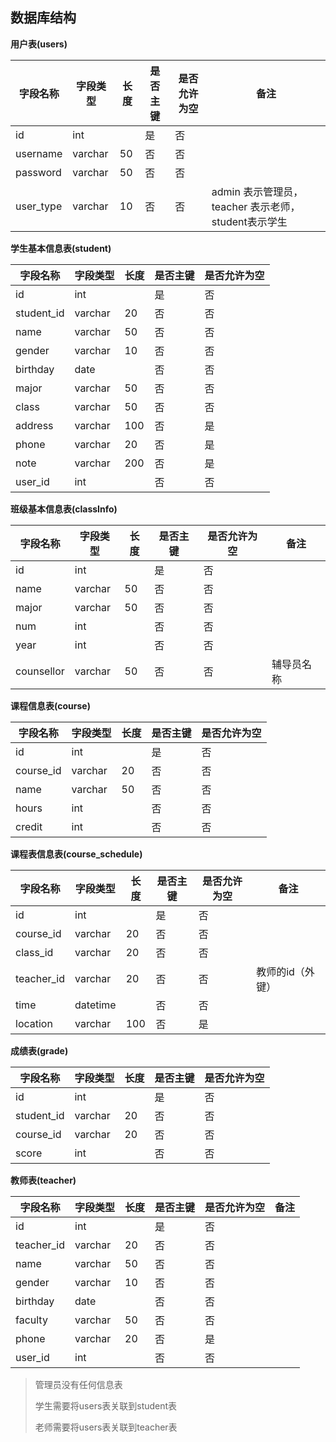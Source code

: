 ## 数据库结构

**用户表(users)**

| 字段名称      | 字段类型    | 长度  | 是否主键 | 是否允许为空 | 备注                                   |
|-----------|---------|-----|------|--------|--------------------------------------|
| id        | int     |     | 是    | 否      |                                      |
| username  | varchar | 50  | 否    | 否      |                                      |
| password  | varchar | 50  | 否    | 否      |                                      |
| user_type | varchar | 10  | 否    | 否      | admin 表示管理员，teacher 表示老师，student表示学生 |

**学生基本信息表(student)**

| 字段名称       | 字段类型    | 长度  | 是否主键 | 是否允许为空 |
|------------|---------|-----|------|--------|
| id         | int     |     | 是    | 否      |
| student_id | varchar | 20  | 否    | 否      |
| name       | varchar | 50  | 否    | 否      |
| gender     | varchar | 10  | 否    | 否      |
| birthday   | date    |     | 否    | 否      |
| major      | varchar | 50  | 否    | 否      |
| class      | varchar | 50  | 否    | 否      |
| address    | varchar | 100 | 否    | 是      |
| phone      | varchar | 20  | 否    | 是      |
| note       | varchar | 200 | 否    | 是      |
| user_id    | int     |     | 否    | 否      |

**班级基本信息表(classInfo)**

| 字段名称       | 字段类型    | 长度  | 是否主键 | 是否允许为空 | 备注    |
|------------|---------|-----|------|--------|-------|
| id         | int     |     | 是    | 否      |       |
| name       | varchar | 50  | 否    | 否      |       |
| major      | varchar | 50  | 否    | 否      |       |
| num        | int     |     | 否    | 否      |       |
| year       | int     |     | 否    | 否      |       |
| counsellor | varchar | 50  | 否    | 否      | 辅导员名称 |

**课程信息表(course)**

| 字段名称      | 字段类型    | 长度  | 是否主键 | 是否允许为空 |
|-----------|---------|-----|------|--------|
| id        | int     |     | 是    | 否      |
| course_id | varchar | 20  | 否    | 否      |
| name      | varchar | 50  | 否    | 否      |
| hours     | int     |     | 否    | 否      |
| credit    | int     |     | 否    | 否      |

**课程表信息表(course_schedule)**

| 字段名称       | 字段类型     | 长度  | 是否主键 | 是否允许为空 | 备注        |
|------------|----------|-----|------|--------|-----------|
| id         | int      |     | 是    | 否      |           |
| course_id  | varchar  | 20  | 否    | 否      |           |
| class_id   | varchar  | 20  | 否    | 否      |           |
| teacher_id | varchar  | 20  | 否    | 否      | 教师的id（外键） |
| time       | datetime |     | 否    | 否      |           |
| location   | varchar  | 100 | 否    | 是      |           |

**成绩表(grade)**

| 字段名称       | 字段类型    | 长度  | 是否主键 | 是否允许为空 |
|------------|---------|-----|------|--------|
| id         | int     |     | 是    | 否      |
| student_id | varchar | 20  | 否    | 否      |
| course_id  | varchar | 20  | 否    | 否      |
| score      | int     |     | 否    | 否      |

**教师表(teacher)**

| 字段名称       | 字段类型    | 长度  | 是否主键 | 是否允许为空 | 备注  |
|------------|---------|-----|------|--------|-----|
| id         | int     |     | 是    | 否      |     |
| teacher_id | varchar | 20  | 否    | 否      |     |   
| name       | varchar | 50  | 否    | 否      |     |   
| gender     | varchar | 10  | 否    | 否      |     |   
| birthday   | date    |     | 否    | 否      |     |   
| faculty    | varchar | 50  | 否    | 否      |     |   
| phone      | varchar | 20  | 否    | 是      |     |   
| user_id    | int     |     | 否    | 否      |     |   

> 管理员没有任何信息表
> 
> 学生需要将users表关联到student表
> 
> 老师需要将users表关联到teacher表
